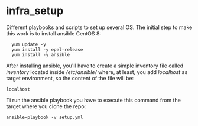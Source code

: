 # infra_setup
Different playbooks and scripts to set up several OS.
The initial step to make this work is to install ansible
CentOS 8:

      yum update -y
      yum install -y epel-release
      yum install -y ansible

After installing ansible, you'll have to create a simple inventory file called *inventory* located inside */etc/ansible/* where, at least, you add *localhost* as target environment, so the content of the file will be:

    localhost
Ti run the ansible playbook you have to execute this command from the target where you clone the repo:

    ansible-playbook -v setup.yml
